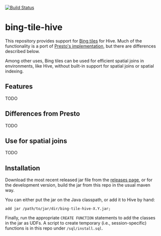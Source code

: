 [![Build Status](https://img.shields.io/travis/wwbrannon/bing-tile-hive.svg?style=flat)](https://travis-ci.org/wwbrannon/bing-tile-hive)

# bing-tile-hive

This repository provides support for [Bing tiles](https://msdn.microsoft.com/en-us/library/bb259689.aspx) for Hive. Much of the functionality is a port of [Presto's implementation](https://github.com/prestodb/presto/tree/master/presto-geospatial/src/main/java/com/facebook/presto/plugin/geospatial), but there are differences described below.

Among other uses, Bing tiles can be used for efficient spatial joins in environments, like Hive, without built-in support for spatial joins or spatial indexing.

## Features
TODO

## Differences from Presto
TODO

## Use for spatial joins
TODO

## Installation
Download the most recent released jar file from the [releases page](https://github.com/wwbrannon/bing-tile-hive/releases), or for the development version, build the jar from this repo in the usual maven way.

You can either put the jar on the Java classpath, or add it to Hive by hand:
```
add jar /path/to/jar/dir/bing-tile-hive-X.Y.jar;
```

Finally, run the appropriate `CREATE FUNCTION` statements to add the classes in the jar as UDFs. A script to create temporary (i.e., session-specific) functions is in this repo under `/sql/install.sql`.

